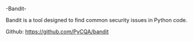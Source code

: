 -Bandit-

Bandit is a tool designed to find common security issues in Python code. 

Github: https://github.com/PyCQA/bandit
